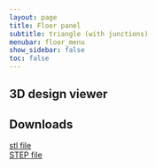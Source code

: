 ```yaml
---
layout: page
title: Floor panel
subtitle: triangle (with junctions)
menubar: floor_menu
show_sidebar: false
toc: false
---
```



## 3D design viewer
<html>
<script src="https://embed.github.com/view/3d/misaacson01/M3/gh-pages/parts/files/FloorPanelTriangle148mm.stl"></script>
</html>


## Downloads
<html>
<a href="/M3/parts/files/FloorPanelTriangle148mm.stl">stl file</a>
<br>
<a href="/M3/parts/files/FloorPanelTriangle148mm.step">STEP file</a>
</html>